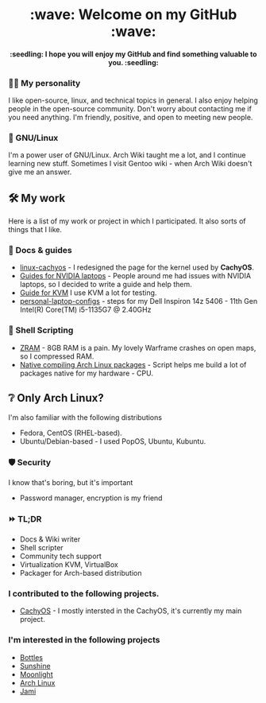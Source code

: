 <div align="center">
  <h1>:wave: Welcome on my GitHub :wave:</h1>
  <h4>:seedling: I hope you will enjoy my GitHub and find something valuable to you. :seedling:</h4>
</div>

### :man_health_worker: My personality
I like open-source, linux, and technical topics in general. I also enjoy helping people in the open-source community. Don't worry about contacting me if you need anything. I'm friendly, positive, and open to meeting new people.

### :penguin: GNU/Linux
I'm a power user of GNU/Linux. Arch Wiki taught me a lot, and I continue learning new stuff. Sometimes I visit Gentoo wiki - when Arch Wiki doesn't give me an answer. <br>


## :hammer_and_wrench: My work
Here is a list of my work or project in which I participated. It also sorts of things that I like.

### :scroll: Docs & guides
- [linux-cachyos](https://github.com/CachyOS/linux-cachyos/blob/master/README.md) - I redesigned the page for the kernel used by **CachyOS**.
- [Guides for NVIDIA laptops](https://wiki.cachyos.org/en/notebooks) - People around me had issues with NVIDIA laptops, so I decided to write a guide and help them.
- [Guide for KVM](https://github.com/SoongVilda/archlinux-virtualization-KVM) I use KVM a lot for testing.
- [personal-laptop-configs](https://github.com/SoongVilda/personal-laptop-configs) - steps for my Dell Inspiron 14z 5406 - 11th Gen Intel(R) Core(TM) i5-1135G7 @ 2.40GHz

### :mechanical_arm: Shell Scripting
- [ZRAM](https://github.com/SoongVilda/zram-config) - 8GB RAM is a pain. My lovely Warframe crashes on open maps, so I compressed RAM.
- [Native compiling Arch Linux packages](https://github.com/SoongVilda/archilinux_native_compiling) - Script helps me build a lot of packages native for my hardware - CPU.

## :grey_question: Only Arch Linux?
I'm also familiar with the following distributions
- Fedora, CentOS (RHEL-based).
- Ubuntu/Debian-based - I used PopOS, Ubuntu, Kubuntu.

### :shield: Security
I know that's boring, but it's important
- Password manager, encryption is my friend

### :fast_forward: TL;DR
- Docs & Wiki writer
- Shell scripter
- Community tech support
- Virtualization KVM, VirtualBox
- Packager for Arch-based distribution


### I contributed to the following projects.
- [CachyOS](https://github.com/CachyOS) - I mostly intersted in the CachyOS, it's currently my main project.

### I'm interested in the following projects
- [Bottles](https://github.com/bottlesdevs/Bottles)
- [Sunshine](https://github.com/LizardByte/Sunshine)
- [Moonlight](https://github.com/moonlight-stream)
- [Arch Linux](https://archlinux.org/)
- [Jami](https://jami.net/)
